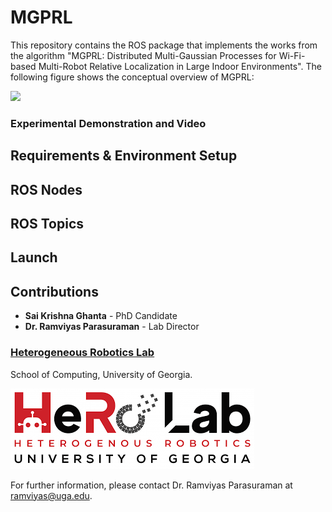 # MGPRL

This repository contains the ROS package that implements the works from the algorithm "MGPRL: Distributed Multi-Gaussian Processes for Wi-Fi-based Multi-Robot Relative Localization in Large Indoor Environments". The following figure shows the conceptual overview of MGPRL:

![](Images/Overiew.png)


### Experimental Demonstration and Video


## Requirements & Environment Setup

## ROS Nodes
## ROS Topics
## Launch
## Contributions

- **Sai Krishna Ghanta** - PhD Candidate
- **Dr. Ramviyas Parasuraman** - Lab Director

### [Heterogeneous Robotics Lab](https://hero.uga.edu/)
School of Computing, University of Georgia.


![](Images/Lab.png)

For further information, please contact Dr. Ramviyas Parasuraman at [ramviyas@uga.edu](mailto:ramviyas@uga.edu). 

